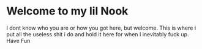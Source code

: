 # Welcome to my lil Nook
 I dont know who you are or how you got here, but welcome.
 This is where i put all the useless shit i do and hold it here for when I inevitably fuck up.
Have Fun
